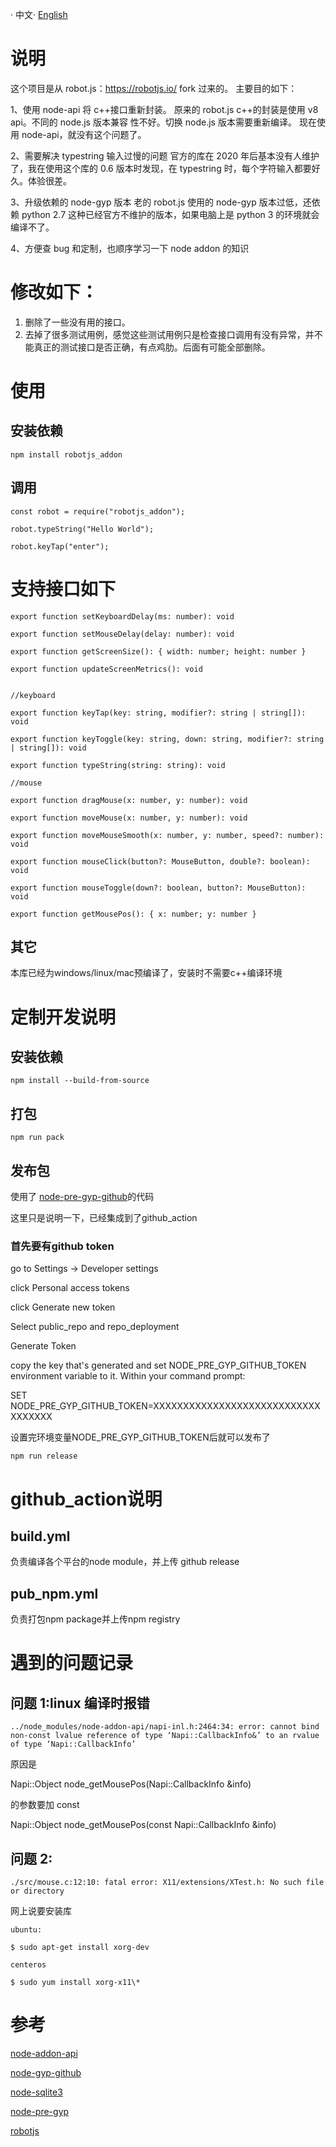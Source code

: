 · 中文· [English](./README.md)

# 说明

这个项目是从 robot.js：https://robotjs.io/ fork 过来的。
主要目的如下：

1、使用 node-api 将 c++接口重新封装。
原来的 robot.js c++的封装是使用 v8 api。不同的 node.js 版本兼容 性不好。切换 node.js 版本需要重新编译。
现在使用 node-api，就没有这个问题了。

2、需要解决 typestring 输入过慢的问题
官方的库在 2020 年后基本没有人维护了，我在使用这个库的 0.6 版本时发现，在 typestring 时，每个字符输入都要好久。体验很差。

3、升级依赖的 node-gyp 版本
老的 robot.js 使用的 node-gyp 版本过低，还依赖 python 2.7 这种已经官方不维护的版本，如果电脑上是 python 3 的环境就会编译不了。

4、方便查 bug 和定制，也顺序学习一下 node addon 的知识

# 修改如下：

1. 删除了一些没有用的接口。
2. 去掉了很多测试用例，感觉这些测试用例只是检查接口调用有没有异常，并不能真正的测试接口是否正确，有点鸡肋。后面有可能全部删除。

# 使用

## 安装依赖
`
npm install robotjs_addon
`

## 调用

```
const robot = require("robotjs_addon");

robot.typeString("Hello World");

robot.keyTap("enter");

```

# 支持接口如下
```
export function setKeyboardDelay(ms: number): void

export function setMouseDelay(delay: number): void

export function getScreenSize(): { width: number; height: number }

export function updateScreenMetrics(): void


//keyboard

export function keyTap(key: string, modifier?: string | string[]): void

export function keyToggle(key: string, down: string, modifier?: string | string[]): void

export function typeString(string: string): void

//mouse

export function dragMouse(x: number, y: number): void

export function moveMouse(x: number, y: number): void

export function moveMouseSmooth(x: number, y: number, speed?: number): void

export function mouseClick(button?: MouseButton, double?: boolean): void

export function mouseToggle(down?: boolean, button?: MouseButton): void

export function getMousePos(): { x: number; y: number }

```

## 其它

本库已经为windows/linux/mac预编译了，安装时不需要c++编译环境


# 定制开发说明

## 安装依赖

```
npm install --build-from-source
```

## 打包

```
npm run pack
```

## 发布包

使用了 [node-pre-gyp-github](https://www.npmjs.com/package/node-pre-gyp-github)的代码

这里只是说明一下，已经集成到了github_action
 
### 首先要有github token

go to Settings -> Developer settings

click Personal access tokens

click Generate new token

Select public_repo and repo_deployment

Generate Token

copy the key that's generated and set NODE_PRE_GYP_GITHUB_TOKEN environment variable to it. Within your command prompt:

SET NODE_PRE_GYP_GITHUB_TOKEN=XXXXXXXXXXXXXXXXXXXXXXXXXXXXXXXXXXX

设置完环境变量NODE_PRE_GYP_GITHUB_TOKEN后就可以发布了
 
```
npm run release

```

# github_action说明

## build.yml

负责编译各个平台的node module，并上传 github release

## pub_npm.yml

负责打包npm package并上传npm registry

# 遇到的问题记录

## 问题 1:linux 编译时报错

```
../node_modules/node-addon-api/napi-inl.h:2464:34: error: cannot bind non-const lvalue reference of type ‘Napi::CallbackInfo&’ to an rvalue of type ‘Napi::CallbackInfo’
```

原因是

Napi::Object node_getMousePos(Napi::CallbackInfo &info)

的参数要加 const

Napi::Object node_getMousePos(const Napi::CallbackInfo &info)

## 问题 2:

```
./src/mouse.c:12:10: fatal error: X11/extensions/XTest.h: No such file or directory
```

网上说要安装库
```
ubuntu:

$ sudo apt-get install xorg-dev

centeros

$ sudo yum install xorg-x11\*
```


# 参考

[node-addon-api](https://github.com/nodejs/node-addon-api)

[node-gyp-github](https://www.npmjs.com/package/node-pre-gyp-github)

[node-sqlite3](https://github.com/TryGhost/node-sqlite3)

[node-pre-gyp](https://github.com/mapbox/node-pre-gyp)

[robotjs](https://www.npmjs.com/package/robotjs)

